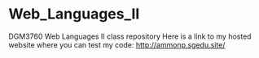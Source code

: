 # Web_Languages_II
DGM3760 Web Languages II class repository
Here is a link to my hosted website where you can test my code: http://ammonp.sgedu.site/
